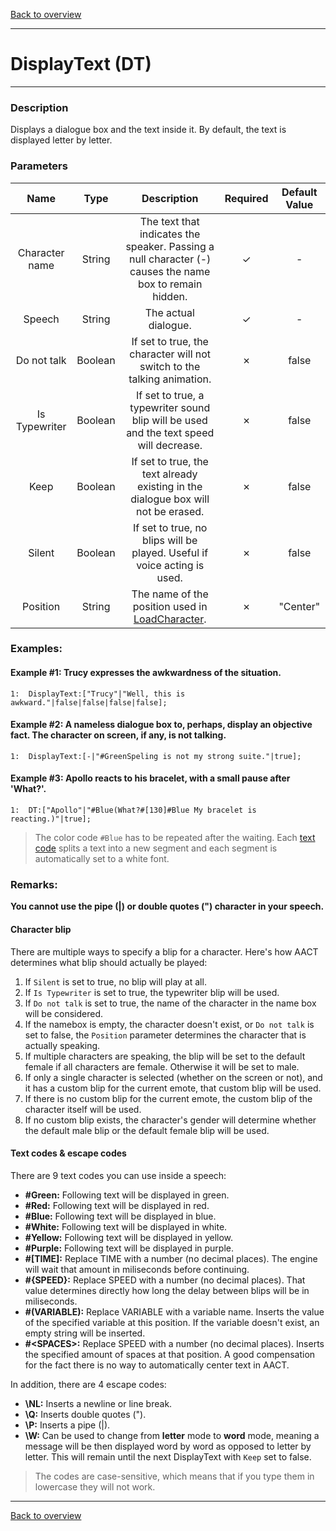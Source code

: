 [Back to overview](index.md)

---
# DisplayText (DT)

---

### Description
Displays a dialogue box and the text inside it. By default, the text is displayed letter by letter.

### Parameters

|Name|Type|Description|Required|Default Value|
|:---:|:---:|:---:|:---:|:---:|
|Character name|String|The text that indicates the speaker. Passing a null character (-) causes the name box to remain hidden.|✓|-|
|Speech|String|The actual dialogue.|✓|-|
|Do not talk|Boolean|If set to true, the character will not switch to the talking animation.|✗|false|
|Is Typewriter|Boolean|If set to true, a typewriter sound blip will be used and the text speed will decrease.|✗|false|
|Keep|Boolean|If set to true, the text already existing in the dialogue box will not be erased.|✗|false|
|Silent|Boolean|If set to true, no blips will be played. Useful if voice acting is used.|✗|false|
|Position|String|The name of the position used in [LoadCharacter](LoadCharacter.md).|✗|"Center"|

### Examples:
#### Example #1: Trucy expresses the awkwardness of the situation.
```
1:  DisplayText:["Trucy"|"Well, this is awkward."|false|false|false|false];
```

#### Example #2: A nameless dialogue box to, perhaps, display an objective fact. The character on screen, if any, is not talking.
```
1:  DisplayText:[-|"#GreenSpeling is not my strong suite."|true];
```

#### Example #3: Apollo reacts to his bracelet, with a small pause after 'What?'.
```
1:  DT:["Apollo"|"#Blue(What?#[130]#Blue My bracelet is reacting.)"|true];
```

> The color code `#Blue` has to be repeated after the waiting. Each [text code](#text-codes--escape-codes) splits a text into a new segment and each segment is automatically set to a white font.

### Remarks:
**You cannot use the pipe (\|) or double quotes (") character in your speech.**


#### Character blip
There are multiple ways to specify a blip for a character. Here's how AACT determines what blip should actually be played:
1. If `Silent` is set to true, no blip will play at all.
2. If `Is Typewriter` is set to true, the typewriter blip will be used.
3. If `Do not talk` is set to true, the name of the character in the name box will be considered.
4. If the namebox is empty, the character doesn't exist, or `Do not talk` is set to false, the `Position` parameter determines the character that is actually speaking.
5. If multiple characters are speaking, the blip will be set to the default female if all characters are female. Otherwise it will be set to male.
6. If only a single character is selected (whether on the screen or not), and it has a custom blip for the current emote, that custom blip will be used.
7. If there is no custom blip for the current emote, the custom blip of the character itself will be used.
8. If no custom blip exists, the character's gender will determine whether the default male blip or the default female blip will be used.

#### Text codes & escape codes
There are 9 text codes you can use inside a speech:  
- **#Green:** Following text will be displayed in green.  
- **#Red:** Following text will be displayed in red.  
- **#Blue:** Following text will be displayed in blue.  
- **#White:** Following text will be displayed in white.  
- **#Yellow:** Following text will be displayed in yellow.  
- **#Purple:** Following text will be displayed in purple.  
- **#[TIME]:** Replace TIME with a number (no decimal places). The engine will wait that amount in miliseconds before continuing.  
- **#{SPEED}:** Replace SPEED with a number (no decimal places). That value determines directly how long the delay between blips will be in miliseconds.  
- **#(VARIABLE):** Replace VARIABLE with a variable name. Inserts the value of the specified variable at this position. If the variable doesn't exist, an empty string will be inserted.
- **#\<SPACES\>:** Replace SPEED with a number (no decimal places). Inserts the specified amount of spaces at that position. A good compensation for the fact there is no way to automatically center text in AACT.

In addition, there are 4 escape codes:
- **\NL:** Inserts a newline or line break.
- **\Q:** Inserts double quotes (").
- **\P:** Inserts a pipe (\|).
- **\W:** Can be used to change from **letter** mode to **word** mode, meaning a message will be then displayed word by word as opposed to letter by letter. This will remain until the next DisplayText with `Keep` set to false.

> The codes are case-sensitive, which means that if you type them in lowercase they will not work. 

---
[Back to overview](index.md)
